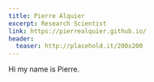```yaml
---
title: Pierre Alquier
excerpt: Research Scientist
link: https://pierrealquier.github.io/
header:
  teaser: http://placehold.it/200x200
---
```


Hi my name is Pierre.

